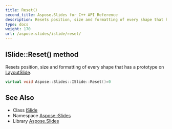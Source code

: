 ```yaml
---
title: Reset()
second_title: Aspose.Slides for C++ API Reference
description: Resets position, size and formatting of every shape that has a prototype on LayoutSlide.
type: docs
weight: 170
url: /aspose.slides/islide/reset/
---
```

## ISlide::Reset() method


Resets position, size and formatting of every shape that has a prototype on [LayoutSlide](../../layoutslide/).

```cpp
virtual void Aspose::Slides::ISlide::Reset()=0
```

## See Also

* Class [ISlide](../)
* Namespace [Aspose::Slides](../../)
* Library [Aspose.Slides](../../../)